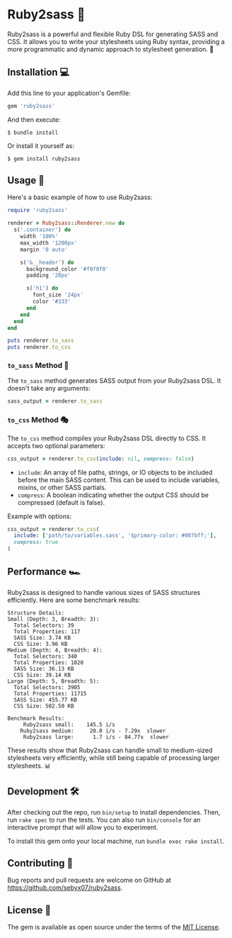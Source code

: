 # Ruby2sass 🎨

Ruby2sass is a powerful and flexible Ruby DSL for generating SASS and CSS. It allows you to write your stylesheets using Ruby syntax, providing a more programmatic and dynamic approach to stylesheet generation. 🚀

## Installation 💻

Add this line to your application's Gemfile:

```ruby
gem 'ruby2sass'
```

And then execute:

    $ bundle install

Or install it yourself as:

    $ gem install ruby2sass

## Usage 🔨

Here's a basic example of how to use Ruby2sass:

```ruby
require 'ruby2sass'

renderer = Ruby2sass::Renderer.new do
  s('.container') do
    width '100%'
    max_width '1200px'
    margin '0 auto'

    s('&__header') do
      background_color '#f0f0f0'
      padding '20px'

      s('h1') do
        font_size '24px'
        color '#333'
      end
    end
  end
end

puts renderer.to_sass
puts renderer.to_css
```

### `to_sass` Method 📝

The `to_sass` method generates SASS output from your Ruby2sass DSL. It doesn't take any arguments:

```ruby
sass_output = renderer.to_sass
```

### `to_css` Method 🎭

The `to_css` method compiles your Ruby2sass DSL directly to CSS. It accepts two optional parameters:

```ruby
css_output = renderer.to_css(include: nil, compress: false)
```

- `include`: An array of file paths, strings, or IO objects to be included before the main SASS content. This can be used to include variables, mixins, or other SASS partials.
- `compress`: A boolean indicating whether the output CSS should be compressed (default is false).

Example with options:

```ruby
css_output = renderer.to_css(
  include: ['path/to/variables.sass', '$primary-color: #007bff;'],
  compress: true
)
```

## Performance 🏎️

Ruby2sass is designed to handle various sizes of SASS structures efficiently. Here are some benchmark results:

```
Structure Details:
Small (Depth: 3, Breadth: 3):
  Total Selectors: 39
  Total Properties: 117
  SASS Size: 3.74 KB
  CSS Size: 3.96 KB
Medium (Depth: 4, Breadth: 4):
  Total Selectors: 340
  Total Properties: 1020
  SASS Size: 36.13 KB
  CSS Size: 39.14 KB
Large (Depth: 5, Breadth: 5):
  Total Selectors: 3905
  Total Properties: 11715
  SASS Size: 455.77 KB
  CSS Size: 502.50 KB

Benchmark Results:
     Ruby2sass small:    145.5 i/s
    Ruby2sass medium:     20.0 i/s - 7.29x  slower
     Ruby2sass large:      1.7 i/s - 84.77x  slower
```

These results show that Ruby2sass can handle small to medium-sized stylesheets very efficiently, while still being capable of processing larger stylesheets. 📊

## Development 🛠️

After checking out the repo, run `bin/setup` to install dependencies. Then, run `rake spec` to run the tests. You can also run `bin/console` for an interactive prompt that will allow you to experiment.

To install this gem onto your local machine, run `bundle exec rake install`.

## Contributing 🤝

Bug reports and pull requests are welcome on GitHub at https://github.com/sebyx07/ruby2sass.

## License 📄

The gem is available as open source under the terms of the [MIT License](https://opensource.org/licenses/MIT).